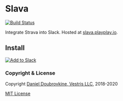 Slava
=====

[![Build Status](https://travis-ci.org/dblock/slack-strava.svg?branch=master)](https://travis-ci.org/dblock/slack-strava)

Integrate Strava into Slack. Hosted at [slava.playplay.io](https://slava.playplay.io/).

## Install

[![Add to Slack](https://platform.slack-edge.com/img/add_to_slack.png)](https://slava.playplay.io)

### Copyright & License

Copyright [Daniel Doubrovkine, Vestris LLC](https://www.vestris.com), 2018-2020

[MIT License](LICENSE)
